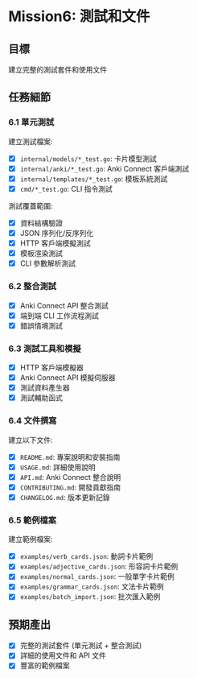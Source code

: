 # Mission6: 測試和文件

## 目標

建立完整的測試套件和使用文件

## 任務細節

### 6.1 單元測試

建立測試檔案:

- [x] `internal/models/*_test.go`: 卡片模型測試
- [x] `internal/anki/*_test.go`: Anki Connect 客戶端測試
- [x] `internal/templates/*_test.go`: 模板系統測試
- [x] `cmd/*_test.go`: CLI 指令測試

測試覆蓋範圍:

- [x] 資料結構驗證
- [x] JSON 序列化/反序列化
- [x] HTTP 客戶端模擬測試
- [x] 模板渲染測試
- [x] CLI 參數解析測試

### 6.2 整合測試

- [x] Anki Connect API 整合測試
- [x] 端到端 CLI 工作流程測試
- [x] 錯誤情境測試

### 6.3 測試工具和模擬

- [x] HTTP 客戶端模擬器
- [x] Anki Connect API 模擬伺服器
- [x] 測試資料產生器
- [x] 測試輔助函式

### 6.4 文件撰寫

建立以下文件:

- [x] `README.md`: 專案說明和安裝指南
- [x] `USAGE.md`: 詳細使用說明
- [x] `API.md`: Anki Connect 整合說明
- [x] `CONTRIBUTING.md`: 開發貢獻指南
- [x] `CHANGELOG.md`: 版本更新記錄

### 6.5 範例檔案

建立範例檔案:

- [x] `examples/verb_cards.json`: 動詞卡片範例
- [x] `examples/adjective_cards.json`: 形容詞卡片範例
- [x] `examples/normal_cards.json`: 一般單字卡片範例
- [x] `examples/grammar_cards.json`: 文法卡片範例
- [x] `examples/batch_import.json`: 批次匯入範例

## 預期產出

- [x] 完整的測試套件 (單元測試 + 整合測試)
- [x] 詳細的使用文件和 API 文件
- [x] 豐富的範例檔案
